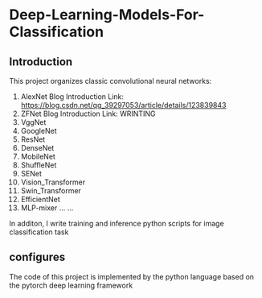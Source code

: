 # Deep-Learning-Models-For-Classification

## Introduction
This project organizes classic convolutional neural networks:

1. AlexNet        Blog Introduction Link: https://blog.csdn.net/qq_39297053/article/details/123839843
2. ZFNet          Blog Introduction Link: WRINTING
3. VggNet
4. GoogleNet
5. ResNet
6. DenseNet
7. MobileNet
8. ShuffleNet
9. SENet
10. Vision_Transformer
11. Swin_Transformer
12. EfficientNet
13. MLP-mixer
... ...

In additon, I write training and inference python scripts for image classification task

## configures
The code of this project is implemented by the python language based on the pytorch deep learning framework
